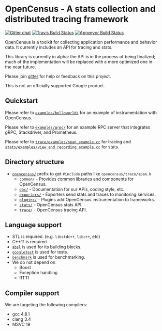 # OpenCensus - A stats collection and distributed tracing framework
[![Gitter chat][gitter-image]][gitter-url]
[![Travis Build Status][travis-image]][travis-url]
[![Appveyor Build Status][appveyor-image]][appveyor-url]

OpenCensus is a toolkit for collecting application performance and behavior data. It currently
includes an API for tracing and stats.

This library is currently in alpha: the API is in the process of being
finalized; much of the implementation will be replaced with a more optimized
one in the near future.

Please join [gitter](https://gitter.im/census-instrumentation/Lobby) for help or feedback on this
project.

This is not an officially supported Google product.

## Quickstart

Please refer to [`examples/helloworld/`](examples/helloworld) for an example of
instrumentation with OpenCensus.

Please refer to [`examples/grpc/`](examples/grpc) for an example RPC
server that integrates gRPC, Stackdriver, and Prometheus.

Please refer to
[`trace/examples/span_example.cc`](opencensus/trace/examples/span_example.cc)
for tracing and
[`stats/examples/view_and_recording_example.cc`](opencensus/stats/examples/view_and_recording_example.cc)
for stats.

## Directory structure

* [`opencensus/`](opencensus) prefix to get `#include` paths like `opencensus/trace/span.h`
  * [`common/`](opencensus/common) - Provides common libraries and components for OpenCensus.
  * [`doc/`](opencensus/doc) - Documentation for our APIs, coding style, etc.
  * [`exporters/`](opencensus/exporters) - Exporters send stats and traces to
    monitoring services.
  * [`plugins/`](opencensus/plugins) - Plugins add OpenCensus instrumentation to
    frameworks.
  * [`stats/`](opencensus/stats) - OpenCensus stats API.
  * [`trace/`](opencensus/trace) - OpenCensus tracing API.

## Language support

* STL is required. (e.g. `libstdc++`, `libc++`, etc)
* C++11 is required.
* [`absl`](https://github.com/abseil/abseil-cpp/) is used for its building blocks.
* [`googletest`](https://github.com/google/googletest/) is used for tests.
* [`benchmark`](https://github.com/google/benchmark/) is used for benchmarking.
* We do not depend on:
  * Boost
  * Exception handling
  * RTTI

## Compiler support

We are targeting the following compilers:

* gcc 4.8.1
* clang 3.4
* MSVC 19

[gitter-image]: https://badges.gitter.im/census-instrumentation/lobby.svg
[gitter-url]: https://gitter.im/census-instrumentation/lobby?utm_source=badge&utm_medium=badge&utm_campaign=pr-badge&utm_content=badge
[travis-image]: https://travis-ci.org/census-instrumentation/opencensus-cpp.svg?branch=master
[travis-url]: https://travis-ci.org/census-instrumentation/opencensus-cpp
[appveyor-image]: https://ci.appveyor.com/api/projects/status/github/census-instrumentation/opencensus-cpp?branch=master&svg=true
[appveyor-url]: https://ci.appveyor.com/project/opencensuscppteam/opencensus-cpp
